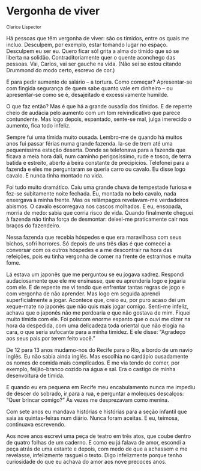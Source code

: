 # Vergonha de viver
<small>Clarice Lispector</small>

Há pessoas que têm vergonha de viver: são os tímidos, entre os quais me incluo.
Desculpem, por exemplo, estar tomando lugar no espaço. Desculpem eu ser eu. Quero ficar
só! grita a alma do tímido que só se liberta na solidão. Contraditoriamente quer o quente
aconchego das pessoas. Vai, Carlos, vai ser gauche na vida. (Não sei se estou citando
Drummond do modo certo, escrevo de cor.)

E para pedir aumento de salário – a tortura. Como começar? Apresentar-se com fingida
segurança de quem sabe quanto vale em dinheiro – ou apresentar-se como se é,
desajeitado e excessivamente humilde.

O que faz então? Mas é que há a grande ousadia dos tímidos. E de repente cheio de
audácia pelo aumento com um tom reivindicativo que parece contundente. Mas logo depois,
espantado, sente-se mal, julga imerecido o aumento, fica todo infeliz.

Sempre fui uma tímida muito ousada. Lembro-me de quando há muitos anos fui passar
férias numa grande fazenda. Ia-se de trem até uma pequeníssima estação deserta. Donde
se telefonava para a fazenda que ficava a meia hora dali, num caminho perigosíssimo, rude
e tosco, de terra batida e estreito, aberto à beira constante de precipícios. Telefonei para a
fazenda e eles me perguntaram se queria carro ou cavalo. Eu disse logo cavalo. E nunca
tinha montado na vida.

Foi tudo muito dramático. Caiu uma grande chuva de tempestade furiosa e fez-se
subitamente noite fechada. Eu, montada no belo cavalo, nada enxergava à minha frente.
Mas os relâmpagos revelavam-me verdadeiros abismos. O cavalo escorregava nos cascos
molhados. E eu, ensopada, morria de medo: sabia que corria risco de vida. Quando
finalmente cheguei à fazenda não tinha força de desmontar: deixei-me praticamente cair
nos braços do fazendeiro.

Nessa fazenda que recebia hóspedes e que era maravilhosa com seus bichos, sofri
horrores. Só depois de uns três dias é que comecei a conversar com os outros hóspedes e
a me descontrair na hora das refeições, pois eu tinha vergonha de comer na frente de
estranhos e muita fome.

Lá estava um japonês que me perguntou se eu jogava xadrez. Respondi audaciosamente
que ele me ensinasse, que eu aprenderia logo e jogaria com ele. E de repente me vi tendo
que enfrentar tantas regras de jogo e com vergonha de não aprender. Mas logo em seguida
aprendi superficialmente a jogar. Acontece que, creio eu, por puro acaso dei um
xeque-mate no japonês que não quis mais jogar comigo. Senti-me infeliz, achava que o
japonês não me perdoaria e que não gostava de mim. Fiquei muito tímida com ele. Foi poiscom enorme espanto que o ouvi me dizer na hora da despedida, com uma delicadeza toda
oriental que não elogia na cara, o que seria sufocante para a minha timidez. E ele disse:
“Agradeço aos seus pais por terem feito você.”

De 12 para 13 anos mudamo-nos do Recife para o Rio, a bordo de um navio inglês. Eu não
sabia ainda inglês. Mas escolhia no cardápio ousadamente os nomes de comida mais
complicados. E me via tendo de comer, por exemplo, feijão-branco cozido na água e sal.
Era o castigo de minha desenvoltura de tímida.

E quando eu era pequena em Recife meu encabulamento nunca me impediu de descer do
sobrado, ir para a rua, e perguntar a moleques descalços: “Quer brincar comigo?” Às vezes
me desprezavam como menina.

Com sete anos eu mandava histórias e histórias para a seção infantil que saía às
quintas-feiras num diário. Nunca foram aceitas. E eu, teimosa, continuava escrevendo.

Aos nove anos escrevi uma peça de teatro em três atos, que coube dentro de quatro folhas
de um caderno. E como eu já falava de amor, escondi a peça atrás de uma estante e
depois, com medo de que a achassem e me revelasse, infelizmente rasguei o texto. Digo
infelizmente porque tenho curiosidade do que eu achava do amor aos nove precoces anos.